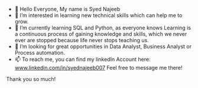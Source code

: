 - 👋 Hello Everyone, My name is Syed Najeeb
- 👀 I’m interested in learning new technical skills which can help me to grow.
- 🌱 I’m currently learning SQL and Python, as everyone knows Learning is a continuous process of gaining knowledge and skills, which we never ever are stopped because life never stops teaching us.
- 💞️ I’m looking for great opportunities in Data Analyst, Business Analyst or Process automation.
- 📫 To reach me, you can find my linkedIn Account here: www.linkedin.com/in/syednajeeb007
Feel free to message me there! 

Thank you so much!
